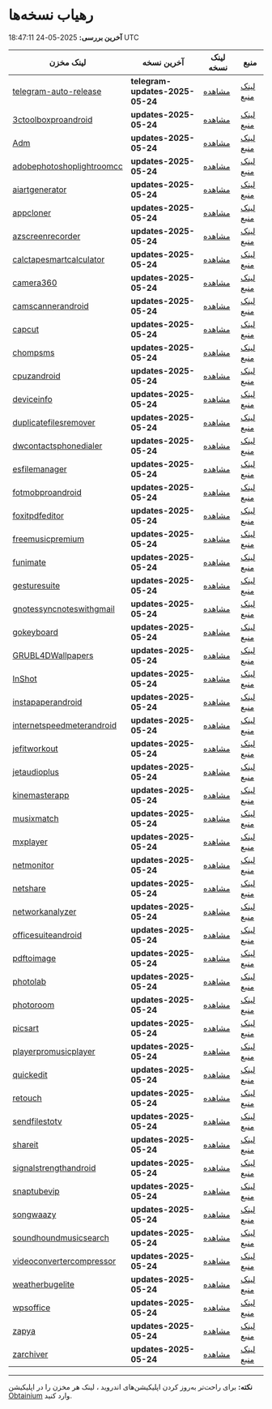# رهیاب نسخه‌ها

**آخرین بررسی:** 2025-05-24 18:47:11 UTC

| لینک مخزن | آخرین نسخه | لینک نسخه | منبع |
|---|---|---|---|
| [telegram-auto-release](https://github.com/vpnclashfa-backup/telegram-auto-release) | **telegram-updates-2025-05-24** | [مشاهده](https://github.com/vpnclashfa-backup/telegram-auto-release/releases/tag/telegram-updates-2025-05-24) | [لینک منبع](https://telegram.org/apps) |
| [3ctoolboxproandroid](https://github.com/vpnclashfa-backup/3_c_t_o_o_l_b_o_x_p_r_o_a_n_d_r_o_i_d) | **updates-2025-05-24** | [مشاهده](https://github.com/vpnclashfa-backup/3_c_t_o_o_l_b_o_x_p_r_o_a_n_d_r_o_i_d/releases/tag/updates-2025-05-24) | [لینک منبع](https://www.farsroid.com/3c-toolbox-pro-android/) |
| [Adm](https://github.com/vpnclashfa-backup/A_d_m) | **updates-2025-05-24** | [مشاهده](https://github.com/vpnclashfa-backup/A_d_m/releases/tag/updates-2025-05-24) | [لینک منبع](https://www.farsroid.com/advanced-download-manager-pro/) |
| [adobephotoshoplightroomcc](https://github.com/vpnclashfa-backup/a_d_o_b_e_p_h_o_t_o_s_h_o_p_l_i_g_h_t_r_o_o_m_c_c) | **updates-2025-05-24** | [مشاهده](https://github.com/vpnclashfa-backup/a_d_o_b_e_p_h_o_t_o_s_h_o_p_l_i_g_h_t_r_o_o_m_c_c/releases/tag/updates-2025-05-24) | [لینک منبع](https://www.farsroid.com/adobe-photoshop-lightroom-cc/) |
| [aiartgenerator](https://github.com/vpnclashfa-backup/a_i_a_r_t_g_e_n_e_r_a_t_o_r) | **updates-2025-05-24** | [مشاهده](https://github.com/vpnclashfa-backup/a_i_a_r_t_g_e_n_e_r_a_t_o_r/releases/tag/updates-2025-05-24) | [لینک منبع](https://www.farsroid.com/ai-art-generator/) |
| [appcloner](https://github.com/vpnclashfa-backup/a_p_p_c_l_o_n_e_r) | **updates-2025-05-24** | [مشاهده](https://github.com/vpnclashfa-backup/a_p_p_c_l_o_n_e_r/releases/tag/updates-2025-05-24) | [لینک منبع](https://www.farsroid.com/app-cloner-android/) |
| [azscreenrecorder](https://github.com/vpnclashfa-backup/a_z_s_c_r_e_e_n_r_e_c_o_r_d_e_r) | **updates-2025-05-24** | [مشاهده](https://github.com/vpnclashfa-backup/a_z_s_c_r_e_e_n_r_e_c_o_r_d_e_r/releases/tag/updates-2025-05-24) | [لینک منبع](https://www.farsroid.com/az-screen-recorder-android/) |
| [calctapesmartcalculator](https://github.com/vpnclashfa-backup/c_a_l_c_t_a_p_e_s_m_a_r_t_c_a_l_c_u_l_a_t_o_r) | **updates-2025-05-24** | [مشاهده](https://github.com/vpnclashfa-backup/c_a_l_c_t_a_p_e_s_m_a_r_t_c_a_l_c_u_l_a_t_o_r/releases/tag/updates-2025-05-24) | [لینک منبع](https://www.farsroid.com/calctape-smart-calculator/) |
| [camera360](https://github.com/vpnclashfa-backup/c_a_m_e_r_a_3_6_0) | **updates-2025-05-24** | [مشاهده](https://github.com/vpnclashfa-backup/c_a_m_e_r_a_3_6_0/releases/tag/updates-2025-05-24) | [لینک منبع](https://www.farsroid.com/camera360/) |
| [camscannerandroid](https://github.com/vpnclashfa-backup/c_a_m_s_c_a_n_n_e_r_a_n_d_r_o_i_d) | **updates-2025-05-24** | [مشاهده](https://github.com/vpnclashfa-backup/c_a_m_s_c_a_n_n_e_r_a_n_d_r_o_i_d/releases/tag/updates-2025-05-24) | [لینک منبع](https://www.farsroid.com/camscanner-android/) |
| [capcut](https://github.com/vpnclashfa-backup/c_a_p_c_u_t) | **updates-2025-05-24** | [مشاهده](https://github.com/vpnclashfa-backup/c_a_p_c_u_t/releases/tag/updates-2025-05-24) | [لینک منبع](https://www.farsroid.com/capcut-video-editor/) |
| [chompsms](https://github.com/vpnclashfa-backup/c_h_o_m_p_s_m_s) | **updates-2025-05-24** | [مشاهده](https://github.com/vpnclashfa-backup/c_h_o_m_p_s_m_s/releases/tag/updates-2025-05-24) | [لینک منبع](https://www.farsroid.com/chomp-sms/) |
| [cpuzandroid](https://github.com/vpnclashfa-backup/c_p_u_z_a_n_d_r_o_i_d) | **updates-2025-05-24** | [مشاهده](https://github.com/vpnclashfa-backup/c_p_u_z_a_n_d_r_o_i_d/releases/tag/updates-2025-05-24) | [لینک منبع](https://www.farsroid.com/cpu-z-android/) |
| [deviceinfo](https://github.com/vpnclashfa-backup/d_e_v_i_c_e_i_n_f_o) | **updates-2025-05-24** | [مشاهده](https://github.com/vpnclashfa-backup/d_e_v_i_c_e_i_n_f_o/releases/tag/updates-2025-05-24) | [لینک منبع](https://www.farsroid.com/device-info-android/) |
| [duplicatefilesremover](https://github.com/vpnclashfa-backup/d_u_p_l_i_c_a_t_e_f_i_l_e_s_r_e_m_o_v_e_r) | **updates-2025-05-24** | [مشاهده](https://github.com/vpnclashfa-backup/d_u_p_l_i_c_a_t_e_f_i_l_e_s_r_e_m_o_v_e_r/releases/tag/updates-2025-05-24) | [لینک منبع](https://www.farsroid.com/duplicate-files-remover/) |
| [dwcontactsphonedialer](https://github.com/vpnclashfa-backup/d_w_c_o_n_t_a_c_t_s_p_h_o_n_e_d_i_a_l_e_r) | **updates-2025-05-24** | [مشاهده](https://github.com/vpnclashfa-backup/d_w_c_o_n_t_a_c_t_s_p_h_o_n_e_d_i_a_l_e_r/releases/tag/updates-2025-05-24) | [لینک منبع](https://www.farsroid.com/dw-contacts-phone-dialer/) |
| [esfilemanager](https://github.com/vpnclashfa-backup/e_s_f_i_l_e_m_a_n_a_g_e_r) | **updates-2025-05-24** | [مشاهده](https://github.com/vpnclashfa-backup/e_s_f_i_l_e_m_a_n_a_g_e_r/releases/tag/updates-2025-05-24) | [لینک منبع](https://www.farsroid.com/es-file-manager/) |
| [fotmobproandroid](https://github.com/vpnclashfa-backup/f_o_t_m_o_b_p_r_o_a_n_d_r_o_i_d) | **updates-2025-05-24** | [مشاهده](https://github.com/vpnclashfa-backup/f_o_t_m_o_b_p_r_o_a_n_d_r_o_i_d/releases/tag/updates-2025-05-24) | [لینک منبع](https://www.farsroid.com/fotmob-pro-android/) |
| [foxitpdfeditor](https://github.com/vpnclashfa-backup/f_o_x_i_t_p_d_f_e_d_i_t_o_r) | **updates-2025-05-24** | [مشاهده](https://github.com/vpnclashfa-backup/f_o_x_i_t_p_d_f_e_d_i_t_o_r/releases/tag/updates-2025-05-24) | [لینک منبع](https://www.farsroid.com/foxit-pdf-editor/) |
| [freemusicpremium](https://github.com/vpnclashfa-backup/f_r_e_e_m_u_s_i_c_p_r_e_m_i_u_m) | **updates-2025-05-24** | [مشاهده](https://github.com/vpnclashfa-backup/f_r_e_e_m_u_s_i_c_p_r_e_m_i_u_m/releases/tag/updates-2025-05-24) | [لینک منبع](https://www.farsroid.com/free-music-premium/) |
| [funimate](https://github.com/vpnclashfa-backup/f_u_n_i_m_a_t_e) | **updates-2025-05-24** | [مشاهده](https://github.com/vpnclashfa-backup/f_u_n_i_m_a_t_e/releases/tag/updates-2025-05-24) | [لینک منبع](https://www.farsroid.com/funimate/) |
| [gesturesuite](https://github.com/vpnclashfa-backup/g_e_s_t_u_r_e_s_u_i_t_e) | **updates-2025-05-24** | [مشاهده](https://github.com/vpnclashfa-backup/g_e_s_t_u_r_e_s_u_i_t_e/releases/tag/updates-2025-05-24) | [لینک منبع](https://www.farsroid.com/gesture-suite/) |
| [gnotessyncnoteswithgmail](https://github.com/vpnclashfa-backup/g_n_o_t_e_s_s_y_n_c_n_o_t_e_s_w_i_t_h_g_m_a_i_l) | **updates-2025-05-24** | [مشاهده](https://github.com/vpnclashfa-backup/g_n_o_t_e_s_s_y_n_c_n_o_t_e_s_w_i_t_h_g_m_a_i_l/releases/tag/updates-2025-05-24) | [لینک منبع](https://www.farsroid.com/gnotes-sync-notes-with-gmail/) |
| [gokeyboard](https://github.com/vpnclashfa-backup/g_o_k_e_y_b_o_a_r_d) | **updates-2025-05-24** | [مشاهده](https://github.com/vpnclashfa-backup/g_o_k_e_y_b_o_a_r_d/releases/tag/updates-2025-05-24) | [لینک منبع](https://www.farsroid.com/go-keyboard/) |
| [GRUBL4DWallpapers](https://github.com/vpnclashfa-backup/G_R_U_B_L_4_D_W_a_l_l_p_a_p_e_r_s) | **updates-2025-05-24** | [مشاهده](https://github.com/vpnclashfa-backup/G_R_U_B_L_4_D_W_a_l_l_p_a_p_e_r_s/releases/tag/updates-2025-05-24) | [لینک منبع](https://www.farsroid.com/grubl-4d-live-wallpapers/) |
| [InShot](https://github.com/vpnclashfa-backup/I_n_S_h_o_t) | **updates-2025-05-24** | [مشاهده](https://github.com/vpnclashfa-backup/I_n_S_h_o_t/releases/tag/updates-2025-05-24) | [لینک منبع](https://www.farsroid.com/inshot-video-editor/) |
| [instapaperandroid](https://github.com/vpnclashfa-backup/i_n_s_t_a_p_a_p_e_r_a_n_d_r_o_i_d) | **updates-2025-05-24** | [مشاهده](https://github.com/vpnclashfa-backup/i_n_s_t_a_p_a_p_e_r_a_n_d_r_o_i_d/releases/tag/updates-2025-05-24) | [لینک منبع](https://www.farsroid.com/instapaper-android/) |
| [internetspeedmeterandroid](https://github.com/vpnclashfa-backup/i_n_t_e_r_n_e_t_s_p_e_e_d_m_e_t_e_r_a_n_d_r_o_i_d) | **updates-2025-05-24** | [مشاهده](https://github.com/vpnclashfa-backup/i_n_t_e_r_n_e_t_s_p_e_e_d_m_e_t_e_r_a_n_d_r_o_i_d/releases/tag/updates-2025-05-24) | [لینک منبع](https://www.farsroid.com/internet-speed-meter-android/) |
| [jefitworkout](https://github.com/vpnclashfa-backup/j_e_f_i_t_w_o_r_k_o_u_t) | **updates-2025-05-24** | [مشاهده](https://github.com/vpnclashfa-backup/j_e_f_i_t_w_o_r_k_o_u_t/releases/tag/updates-2025-05-24) | [لینک منبع](https://www.farsroid.com/jefit-workout/) |
| [jetaudioplus](https://github.com/vpnclashfa-backup/j_e_t_a_u_d_i_o_p_l_u_s) | **updates-2025-05-24** | [مشاهده](https://github.com/vpnclashfa-backup/j_e_t_a_u_d_i_o_p_l_u_s/releases/tag/updates-2025-05-24) | [لینک منبع](https://www.farsroid.com/jetaudio-plus/) |
| [kinemasterapp](https://github.com/vpnclashfa-backup/k_i_n_e_m_a_s_t_e_r_a_p_p) | **updates-2025-05-24** | [مشاهده](https://github.com/vpnclashfa-backup/k_i_n_e_m_a_s_t_e_r_a_p_p/releases/tag/updates-2025-05-24) | [لینک منبع](https://www.farsroid.com/kinemaster-app-android/) |
| [musixmatch](https://github.com/vpnclashfa-backup/m_u_s_i_x_m_a_t_c_h) | **updates-2025-05-24** | [مشاهده](https://github.com/vpnclashfa-backup/m_u_s_i_x_m_a_t_c_h/releases/tag/updates-2025-05-24) | [لینک منبع](https://www.farsroid.com/musixmatch-music-lyrics-android/) |
| [mxplayer](https://github.com/vpnclashfa-backup/m_x_p_l_a_y_e_r) | **updates-2025-05-24** | [مشاهده](https://github.com/vpnclashfa-backup/m_x_p_l_a_y_e_r/releases/tag/updates-2025-05-24) | [لینک منبع](https://www.farsroid.com/mx-player-pro/) |
| [netmonitor](https://github.com/vpnclashfa-backup/n_e_t_m_o_n_i_t_o_r) | **updates-2025-05-24** | [مشاهده](https://github.com/vpnclashfa-backup/n_e_t_m_o_n_i_t_o_r/releases/tag/updates-2025-05-24) | [لینک منبع](https://www.farsroid.com/netmonitor-pro-android/) |
| [netshare](https://github.com/vpnclashfa-backup/n_e_t_s_h_a_r_e) | **updates-2025-05-24** | [مشاهده](https://github.com/vpnclashfa-backup/n_e_t_s_h_a_r_e/releases/tag/updates-2025-05-24) | [لینک منبع](https://www.farsroid.com/netshare-android/) |
| [networkanalyzer](https://github.com/vpnclashfa-backup/n_e_t_w_o_r_k_a_n_a_l_y_z_e_r) | **updates-2025-05-24** | [مشاهده](https://github.com/vpnclashfa-backup/n_e_t_w_o_r_k_a_n_a_l_y_z_e_r/releases/tag/updates-2025-05-24) | [لینک منبع](https://www.farsroid.com/network-analyzer-pro/) |
| [officesuiteandroid](https://github.com/vpnclashfa-backup/o_f_f_i_c_e_s_u_i_t_e_a_n_d_r_o_i_d) | **updates-2025-05-24** | [مشاهده](https://github.com/vpnclashfa-backup/o_f_f_i_c_e_s_u_i_t_e_a_n_d_r_o_i_d/releases/tag/updates-2025-05-24) | [لینک منبع](https://www.farsroid.com/officesuite-android/) |
| [pdftoimage](https://github.com/vpnclashfa-backup/p_d_f_t_o_i_m_a_g_e) | **updates-2025-05-24** | [مشاهده](https://github.com/vpnclashfa-backup/p_d_f_t_o_i_m_a_g_e/releases/tag/updates-2025-05-24) | [لینک منبع](https://www.farsroid.com/pdf-to-image-converter-premium/) |
| [photolab](https://github.com/vpnclashfa-backup/p_h_o_t_o_l_a_b) | **updates-2025-05-24** | [مشاهده](https://github.com/vpnclashfa-backup/p_h_o_t_o_l_a_b/releases/tag/updates-2025-05-24) | [لینک منبع](https://www.farsroid.com/pho-to-lab-pro/) |
| [photoroom](https://github.com/vpnclashfa-backup/p_h_o_t_o_r_o_o_m) | **updates-2025-05-24** | [مشاهده](https://github.com/vpnclashfa-backup/p_h_o_t_o_r_o_o_m/releases/tag/updates-2025-05-24) | [لینک منبع](https://www.farsroid.com/photoroom/) |
| [picsart](https://github.com/vpnclashfa-backup/p_i_c_s_a_r_t) | **updates-2025-05-24** | [مشاهده](https://github.com/vpnclashfa-backup/p_i_c_s_a_r_t/releases/tag/updates-2025-05-24) | [لینک منبع](https://www.farsroid.com/picsart-android/) |
| [playerpromusicplayer](https://github.com/vpnclashfa-backup/p_l_a_y_e_r_p_r_o_m_u_s_i_c_p_l_a_y_e_r) | **updates-2025-05-24** | [مشاهده](https://github.com/vpnclashfa-backup/p_l_a_y_e_r_p_r_o_m_u_s_i_c_p_l_a_y_e_r/releases/tag/updates-2025-05-24) | [لینک منبع](https://www.farsroid.com/playerpro-music-player/) |
| [quickedit](https://github.com/vpnclashfa-backup/q_u_i_c_k_e_d_i_t) | **updates-2025-05-24** | [مشاهده](https://github.com/vpnclashfa-backup/q_u_i_c_k_e_d_i_t/releases/tag/updates-2025-05-24) | [لینک منبع](https://www.farsroid.com/quickedit-text-editor-pro-android/) |
| [retouch](https://github.com/vpnclashfa-backup/r_e_t_o_u_c_h) | **updates-2025-05-24** | [مشاهده](https://github.com/vpnclashfa-backup/r_e_t_o_u_c_h/releases/tag/updates-2025-05-24) | [لینک منبع](https://www.farsroid.com/retouch-remove-objects-ai-art/) |
| [sendfilestotv](https://github.com/vpnclashfa-backup/s_e_n_d_f_i_l_e_s_t_o_t_v) | **updates-2025-05-24** | [مشاهده](https://github.com/vpnclashfa-backup/s_e_n_d_f_i_l_e_s_t_o_t_v/releases/tag/updates-2025-05-24) | [لینک منبع](https://www.farsroid.com/send-files-to-tv/) |
| [shareit](https://github.com/vpnclashfa-backup/s_h_a_r_e_i_t) | **updates-2025-05-24** | [مشاهده](https://github.com/vpnclashfa-backup/s_h_a_r_e_i_t/releases/tag/updates-2025-05-24) | [لینک منبع](https://www.farsroid.com/shareit-android/) |
| [signalstrengthandroid](https://github.com/vpnclashfa-backup/s_i_g_n_a_l_s_t_r_e_n_g_t_h_a_n_d_r_o_i_d) | **updates-2025-05-24** | [مشاهده](https://github.com/vpnclashfa-backup/s_i_g_n_a_l_s_t_r_e_n_g_t_h_a_n_d_r_o_i_d/releases/tag/updates-2025-05-24) | [لینک منبع](https://www.farsroid.com/signal-strength-android/) |
| [snaptubevip](https://github.com/vpnclashfa-backup/s_n_a_p_t_u_b_e_v_i_p) | **updates-2025-05-24** | [مشاهده](https://github.com/vpnclashfa-backup/s_n_a_p_t_u_b_e_v_i_p/releases/tag/updates-2025-05-24) | [لینک منبع](https://www.farsroid.com/snaptube-vip-android/) |
| [songwaazy](https://github.com/vpnclashfa-backup/s_o_n_g_w_a_a_z_y) | **updates-2025-05-24** | [مشاهده](https://github.com/vpnclashfa-backup/s_o_n_g_w_a_a_z_y/releases/tag/updates-2025-05-24) | [لینک منبع](https://www.farsroid.com/ai-music-generator-song-waazy/) |
| [soundhoundmusicsearch](https://github.com/vpnclashfa-backup/s_o_u_n_d_h_o_u_n_d_m_u_s_i_c_s_e_a_r_c_h) | **updates-2025-05-24** | [مشاهده](https://github.com/vpnclashfa-backup/s_o_u_n_d_h_o_u_n_d_m_u_s_i_c_s_e_a_r_c_h/releases/tag/updates-2025-05-24) | [لینک منبع](https://www.farsroid.com/soundhound-music-search/) |
| [videoconvertercompressor](https://github.com/vpnclashfa-backup/v_i_d_e_o_c_o_n_v_e_r_t_e_r_c_o_m_p_r_e_s_s_o_r) | **updates-2025-05-24** | [مشاهده](https://github.com/vpnclashfa-backup/v_i_d_e_o_c_o_n_v_e_r_t_e_r_c_o_m_p_r_e_s_s_o_r/releases/tag/updates-2025-05-24) | [لینک منبع](https://www.farsroid.com/video-converter-compressor/) |
| [weatherbugelite](https://github.com/vpnclashfa-backup/w_e_a_t_h_e_r_b_u_g_e_l_i_t_e) | **updates-2025-05-24** | [مشاهده](https://github.com/vpnclashfa-backup/w_e_a_t_h_e_r_b_u_g_e_l_i_t_e/releases/tag/updates-2025-05-24) | [لینک منبع](https://www.farsroid.com/weatherbug-elite/) |
| [wpsoffice](https://github.com/vpnclashfa-backup/w_p_s_o_f_f_i_c_e) | **updates-2025-05-24** | [مشاهده](https://github.com/vpnclashfa-backup/w_p_s_o_f_f_i_c_e/releases/tag/updates-2025-05-24) | [لینک منبع](https://www.farsroid.com/wps-office-full-android/) |
| [zapya](https://github.com/vpnclashfa-backup/z_a_p_y_a) | **updates-2025-05-24** | [مشاهده](https://github.com/vpnclashfa-backup/z_a_p_y_a/releases/tag/updates-2025-05-24) | [لینک منبع](https://www.farsroid.com/zapya-for-android/) |
| [zarchiver](https://github.com/vpnclashfa-backup/z_a_r_c_h_i_v_e_r) | **updates-2025-05-24** | [مشاهده](https://github.com/vpnclashfa-backup/z_a_r_c_h_i_v_e_r/releases/tag/updates-2025-05-24) | [لینک منبع](https://www.farsroid.com/zarchiver/) |

---
**نکته:** برای راحت‌تر به‌روز کردن اپلیکیشن‌های اندروید ، لینک هر مخزن را در اپلیکیشن [Obtainium](https://github.com/ImranR98/Obtainium) وارد کنید.

